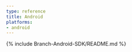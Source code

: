 ```yaml
---
type: reference
title: Android
platforms:
- android
---
```


{% include Branch-Android-SDK/README.md %}
